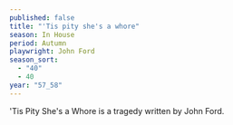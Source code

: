 ```yaml
---
published: false
title: "'Tis pity she's a whore"
season: In House
period: Autumn
playwright: John Ford
season_sort:
  - "40"
  - 40
year: "57_58"
---
```


'Tis Pity She's a Whore is a tragedy written by John Ford.